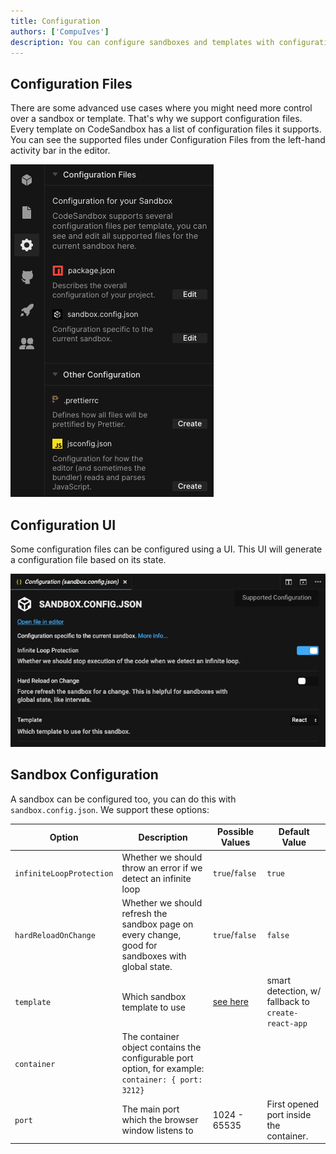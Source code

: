 ```yaml
---
title: Configuration
authors: ['CompuIves']
description: You can configure sandboxes and templates with configuration files.
---
```


## Configuration Files

There are some advanced use cases where you might need more control over a
sandbox or template. That's why we support configuration files. Every template
on CodeSandbox has a list of configuration files it supports. You can see the
supported files under Configuration Files from the left-hand activity bar in the
editor.

![Configurations File UI](./images/configuration.png)

## Configuration UI

Some configuration files can be configured using a UI. This UI will generate a
configuration file based on its state.

![Configurations File UI](./images/ui-configuration.png)

## Sandbox Configuration

A sandbox can be configured too, you can do this with `sandbox.config.json`. We
support these options:

| Option                   | Description                                                                                         | Possible Values                                                                                                    | Default Value                                      |
| ------------------------ | --------------------------------------------------------------------------------------------------- | ------------------------------------------------------------------------------------------------------------------ | -------------------------------------------------- |
| `infiniteLoopProtection` | Whether we should throw an error if we detect an infinite loop                                      | `true`/`false`                                                                                                     | `true`                                             |
| `hardReloadOnChange`     | Whether we should refresh the sandbox page on every change, good for sandboxes with global state.   | `true`/`false`                                                                                                     | `false`                                            |
| `template`               | Which sandbox template to use                                                                       | [see here](https://github.com/codesandbox-app/codesandbox-importers/blob/master/packages/types/index.d.ts#L24-L39) | smart detection, w/ fallback to `create-react-app` |
| `container`              | The container object contains the configurable port option, for example: `container: { port: 3212}` |
| `port`                   | The main port which the browser window listens to                                                   | 1024 - 65535                                                                                                       | First opened port inside the container.            |

